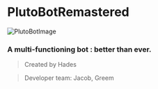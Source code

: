 # PlutoBotRemastered
![PlutoBotImage](https://i.imgur.com/kNVTdNY.png)
### A multi-functioning bot : better than ever.
> Created by Hades

> Developer team: Jacob, Greem
